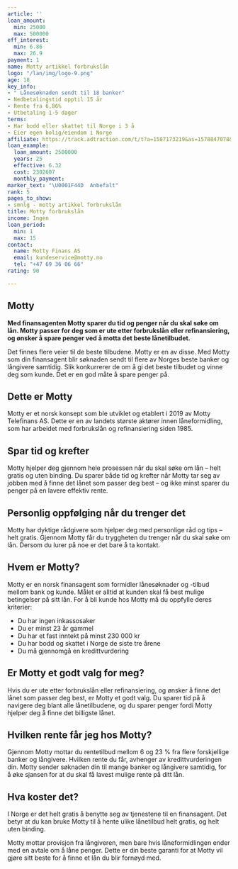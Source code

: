 ```yaml
---
article: ''
loan_amount:
  min: 25000
  max: 500000
eff_interest:
  min: 6.86
  max: 26.9
payment: 1
name: Motty artikkel forbrukslån
logo: "/lan/img/logo-9.png"
age: 18
key_info:
- " Lånesøknaden sendt til 18 banker"
- Nedbetalingstid opptil 15 år
- Rente fra 6,86%
- Utbetaling 1-5 dager
terms:
- Har bodd eller skattet til Norge i 3 å
- Eier egen bolig/eiendom i Norge
affiliate: https://track.adtraction.com/t/t?a=1587173219&as=1578847078&t=2&tk=1
loan_example:
  loan_amount: 2500000
  years: 25
  effective: 6.32
  cost: 2302607
  monthly_payment: 
marker_text: "\U0001F44D  Anbefalt"
rank: 5
pages_to_show:
- smnlg - motty artikkel forbrukslån
title: Motty forbrukslån
income: Ingen
loan_period:
  min: 1
  max: 15
contact:
  name: Motty Finans AS
  email: kundeservice@motty.no
  tel: "+47 69 36 06 66"
rating: 90

---
```

## Motty

**Med finansagenten Motty sparer du tid og penger når du skal søke om lån. Motty passer for deg som er ute etter forbrukslån eller refinansiering, og ønsker å spare penger ved å motta det beste lånetilbudet.**

Det finnes flere veier til de beste tilbudene. Motty er en av disse. Med Motty som din finansagent blir søknaden sendt til flere av Norges beste banker og långivere samtidig. Slik konkurrerer de om å gi det beste tilbudet og vinne deg som kunde. Det er en god måte å spare penger på.

## Dette er Motty

Motty er et norsk konsept som ble utviklet og etablert i 2019 av Motty Telefinans AS. Dette er en av landets største aktører innen låneformidling, som har arbeidet med forbrukslån og refinansiering siden 1985.

## Spar tid og krefter

Motty hjelper deg gjennom hele prosessen når du skal søke om lån – helt gratis og uten binding. Du sparer både tid og krefter når Motty tar seg av jobben med å finne det lånet som passer deg best – og ikke minst sparer du penger på en lavere effektiv rente.

## Personlig oppfølging når du trenger det

Motty har dyktige rådgivere som hjelper deg med personlige råd og tips – helt gratis. Gjennom Motty får du tryggheten du trenger når du skal søke om lån. Dersom du lurer på noe er det bare å ta kontakt.

## Hvem er Motty?

Motty er en norsk finansagent som formidler lånesøknader og -tilbud mellom bank og kunde. Målet er alltid at kunden skal få best mulige betingelser på sitt lån. For å bli kunde hos Motty må du oppfylle deres kriterier:

* Du har ingen inkassosaker
* Du er minst 23 år gammel
* Du har et fast inntekt på minst 230 000 kr
* Du har bodd og skattet i Norge de siste tre årene
* Du må gjennomgå en kredittvurdering

## Er Motty et godt valg for meg?

Hvis du er ute etter forbrukslån eller refinansiering, og ønsker å finne det lånet som passer deg best, er Motty et godt valg. Du sparer tid på å navigere deg blant alle lånetilbudene, og du sparer penger fordi Motty hjelper deg å finne det billigste lånet.

## Hvilken rente får jeg hos Motty?

Gjennom Motty mottar du rentetilbud mellom 6 og 23 % fra flere forskjellige banker og långivere. Hvilken rente du får, avhenger av kredittvurderingen din. Motty sender søknaden din til mange banker og långivere samtidig, for å øke sjansen for at du skal få lavest mulige rente på ditt lån.

## Hva koster det?

I Norge er det helt gratis å benytte seg av tjenestene til en finansagent. Det betyr at du kan bruke Motty til å hente ulike lånetilbud helt gratis, og helt uten binding.

Motty mottar provisjon fra långiveren, men bare hvis låneformidlingen ender med en avtale om å låne penger. Dette er din beste garanti for at Motty vil gjøre sitt beste for å finne et lån du blir fornøyd med.